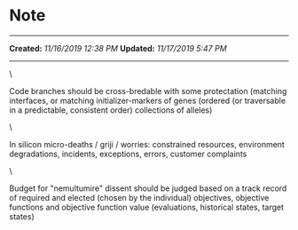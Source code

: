 Note
====

  -------------- -----------------------
  **Created:**   *11/16/2019 12:38 PM*
  **Updated:**   *11/17/2019 5:47 PM*
  -------------- -----------------------

\

Code branches should be cross-bredable with some protectation (matching
interfaces, or matching initializer-markers of genes (ordered (or
traversable in a predictable, consistent order) collections of alleles)

\

In silicon micro-deaths / griji / worries: constrained resources,
environment degradations, incidents, exceptions, errors, customer
complaints

\

Budget for "nemultumire" dissent should be judged based on a track
record of required and elected (chosen by the individual) objectives,
objective functions and objective function value (evaluations,
historical states, target states)

 
